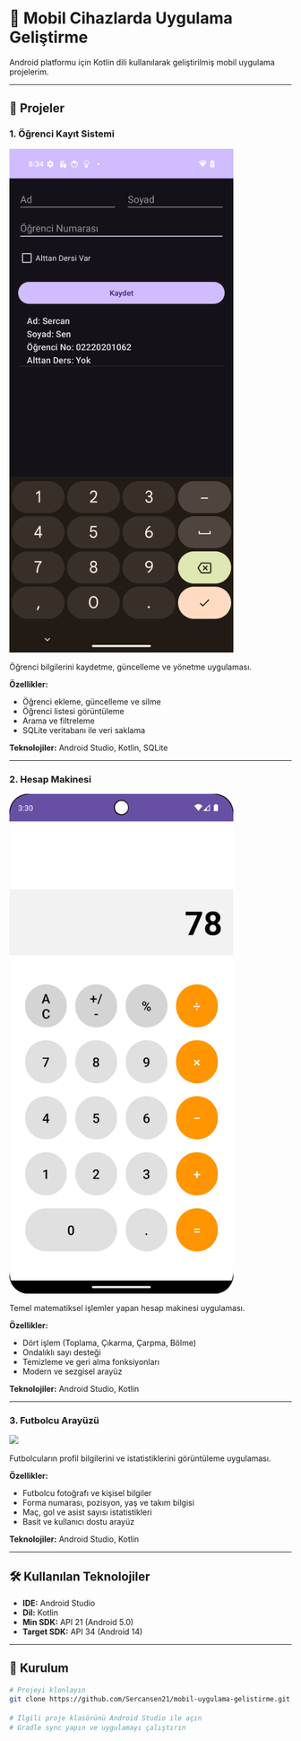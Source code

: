 # 📱 Mobil Cihazlarda Uygulama Geliştirme

Android platformu için Kotlin dili kullanılarak geliştirilmiş mobil uygulama projelerim.

---

## 🎯 Projeler

### 1. Öğrenci Kayıt Sistemi

<img src="ogrenci-kayit-sistemi/screenshots/screenshot.png" width="400">

Öğrenci bilgilerini kaydetme, güncelleme ve yönetme uygulaması.

**Özellikler:**
- Öğrenci ekleme, güncelleme ve silme  
- Öğrenci listesi görüntüleme  
- Arama ve filtreleme  
- SQLite veritabanı ile veri saklama  

**Teknolojiler:** Android Studio, Kotlin, SQLite

---

### 2. Hesap Makinesi

<img src="hesap-makinesi/screenshots/screenshot.png" width="400">

Temel matematiksel işlemler yapan hesap makinesi uygulaması.

**Özellikler:**
- Dört işlem (Toplama, Çıkarma, Çarpma, Bölme)  
- Ondalıklı sayı desteği  
- Temizleme ve geri alma fonksiyonları  
- Modern ve sezgisel arayüz  

**Teknolojiler:** Android Studio, Kotlin

---

### 3. Futbolcu Arayüzü

<img src="futbolcu-arayuzu/screenshots/screenshot.png" width="400">

Futbolcuların profil bilgilerini ve istatistiklerini görüntüleme uygulaması.

**Özellikler:**
- Futbolcu fotoğrafı ve kişisel bilgiler  
- Forma numarası, pozisyon, yaş ve takım bilgisi  
- Maç, gol ve asist sayısı istatistikleri  
- Basit ve kullanıcı dostu arayüz  

**Teknolojiler:** Android Studio, Kotlin

---

## 🛠️ Kullanılan Teknolojiler

- **IDE:** Android Studio  
- **Dil:** Kotlin  
- **Min SDK:** API 21 (Android 5.0)  
- **Target SDK:** API 34 (Android 14)

---

## 🚀 Kurulum

```bash
# Projeyi klonlayın
git clone https://github.com/Sercansen21/mobil-uygulama-gelistirme.git

# İlgili proje klasörünü Android Studio ile açın
# Gradle sync yapın ve uygulamayı çalıştırın
